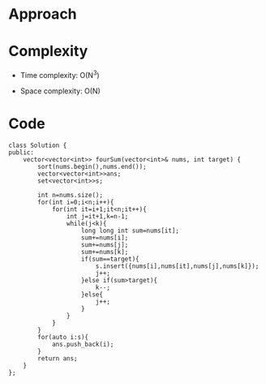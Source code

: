 # Approach
<!-- Describe your approach to solving the problem. -->

# Complexity
- Time complexity: O(N<sup>3</sup>)
<!-- Add your time complexity here, e.g. $$O(n)$$ -->

- Space complexity: O(N)
<!-- Add your space complexity here, e.g. $$O(n)$$ -->

# Code
```
class Solution {
public:
    vector<vector<int>> fourSum(vector<int>& nums, int target) {
        sort(nums.begin(),nums.end());
        vector<vector<int>>ans;
        set<vector<int>>s;

        int n=nums.size();
        for(int i=0;i<n;i++){
            for(int it=i+1;it<n;it++){
                int j=it+1,k=n-1;
                while(j<k){
                    long long int sum=nums[it];
                    sum+=nums[i];
                    sum+=nums[j];
                    sum+=nums[k];
                    if(sum==target){
                        s.insert({nums[i],nums[it],nums[j],nums[k]});
                        j++;
                    }else if(sum>target){
                        k--;
                    }else{
                        j++;
                    }
                }
            }
        }
        for(auto i:s){
            ans.push_back(i);
        }
        return ans;
    }
};
```
